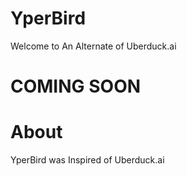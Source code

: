 # YperBird
Welcome to An Alternate of Uberduck.ai

# COMING SOON

# About
YperBird was Inspired of Uberduck.ai
